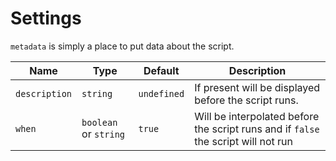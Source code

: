 # Settings

`metadata` is simply a place to put data about the script.

| Name          | Type                  | Default     | Description                                                                        |
| ------------- | --------------------- | ----------- | ---------------------------------------------------------------------------------- |
| `description` | `string`              | `undefined` | If present will be displayed before the script runs.                               |
| `when`        | `boolean` or `string` | `true`      | Will be interpolated before the script runs and if `false` the script will not run |
